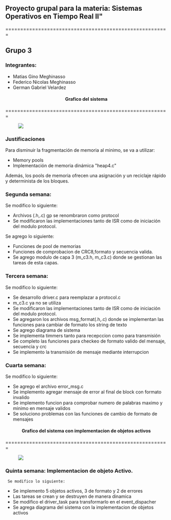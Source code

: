 <h2>
    Proyecto grupal para la materia: 
    Sistemas Operativos en Tiempo Real II"
</h2>
=======================================================

## Grupo 3

### Integrantes:
<ul>
 <li>Matias Gino Meghinasso</li>
 <li>Federico Nicolas Meghinasso</li>
 <li>German Gabriel Velardez</li>
</ul>


<h4 style="text-align:center;">
    Grafico del sistema
</h4>
=======================================================
<figure style="float: center">
  <img src="https://user-images.githubusercontent.com/68166291/127549597-4ab497f7-ba4e-4abc-a742-df3bfea10ee6.png" >
  
</figure>



### Justificaciones

Para disminuir la fragmentación de memoria al minimo, se va a utilizar:

<ul>
 <li>Memory pools</li>
 <li>Implementación de memoria dinámica "heap4.c"</li>
</ul>

Además, los pools de memoria ofrecen una asignación y un reciclaje rápido y determinista de los bloques.


### Segunda semana:
Se modifico lo siguiente:
<ul>
 <li> Archivos (.h,.c) gp se renombraron como protocol</li>
 <li>Se modificaron las implementaciones tanto de ISR como de iniciación del modulo protocol.</li>
</ul>


Se agrego lo siguiente:
<ul>
 <li>Funciones de pool de memorias</li>
 <li>Funciones de comprobacion de CRC8,formato y secuencia valida.</li>
 <li>Se agrego modulo de capa 3 (m_c3.h, m_c3.c) donde se gestionan las tareas de esta capas.</li>
 
</ul>


### Tercera semana:
Se modifico lo siguiente:
<ul>
 <li> Se desarrollo driver.c para reemplazar a protocol.c</li>
 <li> m_c3.c ya no se utiliza</li>
 <li>Se modificaron las implementaciones tanto de ISR como de iniciación del modulo protocol.</li>
 <li>Se agregaron los archivos msg_format(.h,.c) donde se implementan las funciones para cambiar de formato los string de texto</li>
 <li>Se agrego diagrama de sistema </li>
 <li>Se implementa timmers tanto para recepccion como para transmisión </li>
 <li>Se completo las funciones para checkeo de formato valido del mensaje, secuencia y crc</li>
 <li>Se implemento la transmisión de mensaje mediante interrupcion </li>


</ul>
    
    
### Cuarta semana:
Se modifico lo siguiente:
<ul>
 <li> Se agrego el archivo error_msg.c</li>
 <li> Se implemento agregar mensaje de error al final de block con formato invalido</li>
 <li> Se implemento funcion para comprobar numero de palabras maximo y minimo en mensaje validos</li>
 <li> Se soluciono problemas con las funciones de cambio de formato de mensajes</li>
   


</ul>



<h4 style="text-align:center;">
    Grafico del sistema con implementacion de objetos activos
</h4>
=======================================================
<figure style="float: center">
  <img src="diagrama_v2.png" >
  
</figure>


### Quinta semana: Implementacion de objeto Activo.
     
     
     Se modifico lo siguiente:
<ul>
	 <li> Se implemento 5 objetos activos, 3 de formato y 2 de errores</li>
	 <li> Las tareas se crean y se destruyen de manera dinamica</li>
	 <li> Se modifico el driver_task para transformarlo en el event_dispacher</li>
	 <li> Se agrega diagrama del sistema con la implementacion de objetos activos</li>
</ul>
 





